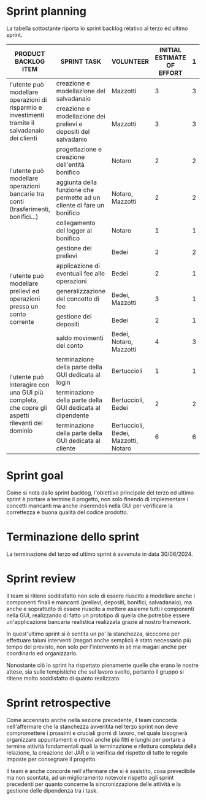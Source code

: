 # Sprint planning
La tabella sottostante riporta lo sprint backlog relativo al terzo ed ultimo sprint.
<table>
  <thead>
    <tr>
      <th>PRODUCT BACKLOG ITEM</th>
      <th>SPRINT TASK</th>
      <th>VOLUNTEER</th>
      <th>INITIAL ESTIMATE OF EFFORT</th>
      <th>1</th>
      <th>2</th>
      <th>3</th>
      <th>4</th>
      <th>5</th>
    </tr>
  </thead>
  <tbody>
    <tr>
      <td rowspan="2">l'utente può modellare operazioni di risparmio e investimenti tramite il salvadanaio dei clienti</td>
      <td>creazione e modellazione del salvadanaio</td>
      <td>Mazzotti</td>
      <td>3</td>
      <td>3</td>
      <td>2</td>
      <td>1</td>
      <td>0</td>
      <td>0</td>
    </tr>
    <tr>
      <td>creazione e modellazione dei prelievi e depositi del salvadanio</td>
      <td>Mazzotti</td>
      <td>3</td>
      <td>3</td>
      <td>3</td>
      <td>2</td>
      <td>1</td>
      <td>0</td>
    </tr>
    <tr>
      <td rowspan="3">l'utente può modellare operazioni bancarie tra conti (trasferimenti, bonifici...)</td>
      <td>progettazione e creazione dell'entità bonifico</td>
      <td>Notaro</td>
      <td>2</td>
      <td>2</td>
      <td>1</td>
      <td>0</td>
      <td>0</td>
      <td>0</td>
    </tr>
    <tr>
      <td>aggiunta della funzione che permette ad un cliente di fare un bonifico</td>
      <td>Notaro, Mazzotti</td>
      <td>2</td>
      <td>2</td>
      <td>1</td>
      <td>0</td>
      <td>0</td>
      <td>0</td>
    </tr>
    <tr>
      <td>collegamento del logger al bonifico</td>
      <td>Notaro</td>
      <td>1</td>
      <td>1</td>
      <td>1</td>
      <td>1</td>
      <td>0</td>
      <td>0</td>
    </tr>
    <tr>
      <td rowspan="5">l'utente può modellare prelievi ed operazioni presso un conto corrente</td>
      <td>gestione dei prelievi</td>
      <td>Bedei</td>
      <td>2</td>
      <td>2</td>
      <td>1</td>
      <td>0</td>
      <td>0</td>
      <td>0</td>
    </tr>
    <tr>
      <td>applicazione di eventuali fee alle operazioni</td>
      <td>Bedei</td>
      <td>2</td>
      <td>1</td>
      <td>0</td>
      <td>0</td>
      <td>0</td>
      <td>0</td>
    </tr>
    <tr>
      <td>generalizzazione del concetto di fee</td>
      <td>Bedei, Mazzotti</td>
      <td>3</td>
      <td>1</td>
      <td>0</td>
      <td>0</td>
      <td>0</td>
      <td>0</td>
    </tr>
    <tr>
      <td>gestione dei depositi</td>
      <td>Bedei</td>
      <td>2</td>
      <td>1</td>
      <td>0</td>
      <td>0</td>
      <td>0</td>
      <td>0</td>
    </tr>
    <tr>
      <td>saldo movimenti del conto</td>
      <td>Bedei, Notaro, Mazzotti</td>
      <td>4</td>
      <td>3</td>
      <td>2</td>
      <td>1</td>
      <td>0</td>
      <td>0</td>
    </tr>
    <tr>
      <td rowspan="3">l'utente può interagire con una GUI più completa, che copre gli aspetti rilevanti del dominio</td>
      <td>terminazione della parte della GUI dedicata al login</td>
      <td>Bertuccioli</td>
      <td>1</td>
      <td>1</td>
      <td>0</td>
      <td>0</td>
      <td>0</td>
      <td>0</td>
    </tr>
    <tr>
      <td>terminazione della parte della GUI dedicata al dipendente</td>
      <td>Bertuccioli, Bedei</td>
      <td>2</td>
      <td>2</td>
      <td>2</td>
      <td>2</td>
      <td>2</td>
      <td>0</td>
    </tr>
    <tr>
      <td>terminazione della parte della GUI dedicata al cliente</td>
      <td>Bertuccioli, Bedei, Mazzotti, Notaro</td>
      <td>6</td>
      <td>6</td>
      <td>4</td>
      <td>2</td>
      <td>0</td>
      <td>0</td>
    </tr>
  </tbody>
</table>

# Sprint goal
Come si nota dallo sprint backlog, l'obiettivo principale del terzo ed ultimo sprint è portare a termine il progetto, non solo finendo di implementare i concetti mancanti ma anche inserendoli nella GUI per verificare la correttezza e buona qualità del codice prodotto.

# Terminazione dello sprint
La terminazione del terzo ed ultimo sprint è avvenuta in data 30/06/2024.

# Sprint review
Il team si ritiene soddisfatto non solo di essere riuscito a modellare anche i componenti finali e mancanti (prelievi, depositi, bonifici, salvadanaio), ma anche e soprattutto di essere riuscito a mettere assieme tutti i componenti nella GUI, realizzando di fatto un prototipo di quella che potrebbe essere un'applicazione bancaria realistica realizzata grazie al nostro framework.

In quest'ultimo sprint si è sentita un po' la stanchezza, sicccome per effettuare taluni interventi (magari anche semplici) è stato necessario più tempo del previsto, non solo per l'intervento in sè ma magari anche per coordinarlo ed organizzarlo.

Nonostante ciò lo sprint ha rispettato pienamente quelle che erano le nostre attese, sia sulle tempistiche che sul lavoro svolto, pertanto il gruppo si ritiene molto soddisfatto di quanto realizzato.

# Sprint retrospective
Come accennato anche nella sezione precedente, il team concorda nell'affermare che la stanchezza avveritita nel terzo sprint non deve compromettere i prossimi e cruciali giorni di lavoro, nel quale bisognerà organizzare appuntamenti e ritrovi anche più fitti e lunghi per portare a termine attività fondamentali quali la terminazione e rilettura completa della relazione, la creazione del JAR e la verifica del rispetto di tutte le regole imposte per consegnare il progetto.

Il team è anche concorde nell'affermare che si è assistito, cosa prevedibile ma non scontata, ad un miglioramento notevole rispetto agli sprint precedenti per quanto concerne la sincronizzazione delle attività e la gestione delle dipendenza tra i task.